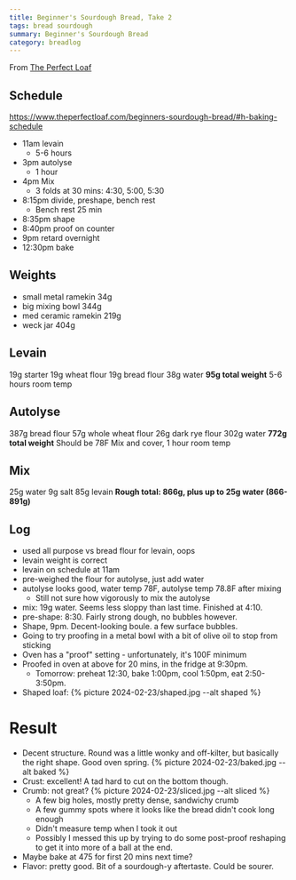 ```yaml
---
title: Beginner's Sourdough Bread, Take 2
tags: bread sourdough
summary: Beginner's Sourdough Bread
category: breadlog
---
```


From [The Perfect Loaf](https://www.theperfectloaf.com/beginners-sourdough-bread/)

## Schedule
https://www.theperfectloaf.com/beginners-sourdough-bread/#h-baking-schedule
- 11am levain
	- 5-6 hours
- 3pm autolyse
	- 1 hour
- 4pm Mix
	- 3 folds at 30 mins: 4:30, 5:00, 5:30
- 8:15pm divide, preshape, bench rest 
	- Bench rest 25 min
- 8:35pm shape
- 8:40pm proof on counter
- 9pm retard overnight
- 12:30pm bake
## Weights
- small metal ramekin 34g
- big mixing bowl 344g
- med ceramic ramekin 219g
- weck jar 404g
## Levain
19g starter
19g wheat flour
19g bread flour
38g water
**95g total weight**
5-6 hours room temp
## Autolyse
387g bread flour
57g whole wheat flour
26g dark rye flour
302g water
**772g total weight**
Should be 78F
Mix and cover, 1 hour room temp
## Mix
25g water
9g salt
85g levain
**Rough total: 866g, plus up to 25g water (866-891g)**
## Log
- used all purpose vs bread flour for levain, oops
- levain weight is correct
- levain on schedule at 11am
- pre-weighed the flour for autolyse, just add water
- autolyse looks good, water temp 78F, autolyse temp 78.8F after mixing
	- Still not sure how vigorously to mix the autolyse
- mix: 19g water. Seems less sloppy than last time. Finished at 4:10.
- pre-shape: 8:30. Fairly strong dough, no bubbles however.
- Shape, 9pm. Decent-looking boule. a few surface bubbles.
- Going to try proofing in a metal bowl with a bit of olive oil to stop from sticking
- Oven has a "proof" setting - unfortunately, it's 100F minimum
- Proofed in oven at above for 20 mins, in the fridge at 9:30pm.
	- Tomorrow: preheat 12:30, bake 1:00pm, cool 1:50pm, eat 2:50-3:50pm.
- Shaped loaf:
  {% picture 2024-02-23/shaped.jpg --alt shaped %}
# Result
- Decent structure. Round was a little wonky and off-kilter, but basically the right shape. Good oven spring. 
  {% picture 2024-02-23/baked.jpg --alt baked %}
- Crust: excellent! A tad hard to cut on the bottom though.
- Crumb: not great? 
  {% picture 2024-02-23/sliced.jpg --alt sliced %}
	- A few big holes, mostly pretty dense, sandwichy crumb
	- A few gummy spots where it looks like the bread didn't cook long enough
	- Didn't measure temp when I took it out
	- Possibly I messed this up by trying to do some post-proof reshaping to get it into more of a ball at the end.
- Maybe bake at 475 for first 20 mins next time?
- Flavor: pretty good. Bit of a sourdough-y aftertaste. Could be sourer.
